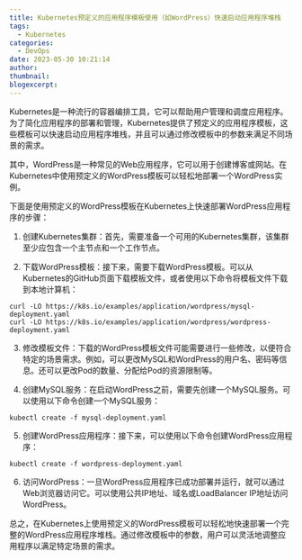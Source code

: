 ```yaml
---
title: Kubernetes预定义的应用程序模板使用（如WordPress）快速启动应用程序堆栈
tags:
  - Kubernetes
categories:
  - DevOps
date: 2023-05-30 10:21:14
author:
thumbnail:
blogexcerpt:
---
```

Kubernetes是一种流行的容器编排工具，它可以帮助用户管理和调度应用程序。为了简化应用程序的部署和管理，Kubernetes提供了预定义的应用程序模板，这些模板可以快速启动应用程序堆栈，并且可以通过修改模板中的参数来满足不同场景的需求。

其中，WordPress是一种常见的Web应用程序，它可以用于创建博客或网站。在Kubernetes中使用预定义的WordPress模板可以轻松地部署一个WordPress实例。

下面是使用预定义的WordPress模板在Kubernetes上快速部署WordPress应用程序的步骤：

1. 创建Kubernetes集群：首先，需要准备一个可用的Kubernetes集群，该集群至少应包含一个主节点和一个工作节点。

2. 下载WordPress模板：接下来，需要下载WordPress模板。可以从Kubernetes的GitHub页面下载模板文件，或者使用以下命令将模板文件下载到本地计算机：

```
curl -LO https://k8s.io/examples/application/wordpress/mysql-deployment.yaml
curl -LO https://k8s.io/examples/application/wordpress/wordpress-deployment.yaml
```

3. 修改模板文件：下载的WordPress模板文件可能需要进行一些修改，以便符合特定的场景需求。例如，可以更改MySQL和WordPress的用户名、密码等信息。还可以更改Pod的数量、分配给Pod的资源限制等。

4. 创建MySQL服务：在启动WordPress之前，需要先创建一个MySQL服务。可以使用以下命令创建一个MySQL服务：

```
kubectl create -f mysql-deployment.yaml
```

5. 创建WordPress应用程序：接下来，可以使用以下命令创建WordPress应用程序：

```
kubectl create -f wordpress-deployment.yaml
```

6. 访问WordPress：一旦WordPress应用程序已成功部署并运行，就可以通过Web浏览器访问它。可以使用公共IP地址、域名或LoadBalancer IP地址访问WordPress。

总之，在Kubernetes上使用预定义的WordPress模板可以轻松地快速部署一个完整的WordPress应用程序堆栈。通过修改模板中的参数，用户可以灵活地调整应用程序以满足特定场景的需求。
